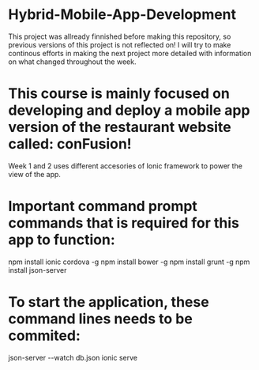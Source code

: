 # Hybrid-Mobile-App-Development 
This project was allready finnished before making this repository, so previous versions of this project is not reflected on!
I will try to make continous efforts in making the next project more detailed with information on what changed throughout the week.

# This course is mainly focused on developing and deploy a mobile app version of the restaurant website called: conFusion!
Week 1 and 2 uses different accesories of Ionic framework to power the view of the app.

# Important command prompt commands that is required for this app to function:
npm install ionic cordova -g
npm install bower -g
npm install grunt -g
npm install json-server

# To start the application, these command lines needs to be commited:
json-server --watch db.json
ionic serve
